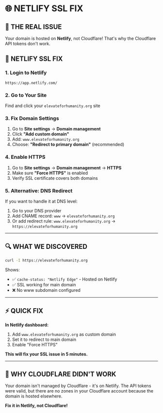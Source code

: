 # 🌐 NETLIFY SSL FIX

## 🎯 THE REAL ISSUE

Your domain is hosted on **Netlify**, not Cloudflare! That's why the Cloudflare API tokens don't work.

## 🚀 NETLIFY SSL FIX

### 1. Login to Netlify
```
https://app.netlify.com/
```

### 2. Go to Your Site
Find and click your `elevateforhumanity.org` site

### 3. Fix Domain Settings
1. Go to **Site settings** → **Domain management**
2. Click **"Add custom domain"**
3. Add: `www.elevateforhumanity.org`
4. Choose: **"Redirect to primary domain"** (recommended)

### 4. Enable HTTPS
1. Go to **Site settings** → **Domain management** → **HTTPS**
2. Make sure **"Force HTTPS"** is enabled
3. Verify SSL certificate covers both domains

### 5. Alternative: DNS Redirect
If you want to handle it at DNS level:
1. Go to your DNS provider
2. Add CNAME record: `www` → `elevateforhumanity.org`
3. Or add redirect rule: `www.elevateforhumanity.org` → `https://elevateforhumanity.org`

---

## 🔍 WHAT WE DISCOVERED

```bash
curl -I https://elevateforhumanity.org
```

Shows:
- ✅ `cache-status: "Netlify Edge"` - Hosted on Netlify
- ✅ SSL working for main domain
- ❌ No www subdomain configured

---

## ⚡ QUICK FIX

**In Netlify dashboard:**
1. Add `www.elevateforhumanity.org` as custom domain
2. Set it to redirect to main domain
3. Enable "Force HTTPS"

**This will fix your SSL issue in 5 minutes.**

---

## 🤔 WHY CLOUDFLARE DIDN'T WORK

Your domain isn't managed by Cloudflare - it's on Netlify. The API tokens were valid, but there are no zones in your Cloudflare account because the domain is hosted elsewhere.

**Fix it in Netlify, not Cloudflare!**